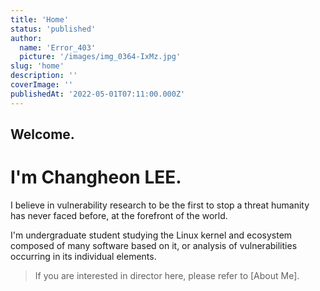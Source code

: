 ```yaml
---
title: 'Home'
status: 'published'
author:
  name: 'Error_403'
  picture: '/images/img_0364-IxMz.jpg'
slug: 'home'
description: ''
coverImage: ''
publishedAt: '2022-05-01T07:11:00.000Z'
---
```


## Welcome.

# I'm Changheon LEE.

I believe in vulnerability research to be the first to stop a threat humanity has never faced before, at the forefront of the world.

I'm undergraduate student studying the Linux kernel and ecosystem composed of many software based on it, or analysis of vulnerabilities occurring in its individual elements.

> If you are interested in director here, please refer to [About Me].


